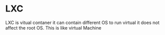   #   LXC
  
  LXC is vitual contaner it can contain different OS to run virtual it does not affect the root OS. This is like virtual Machine
